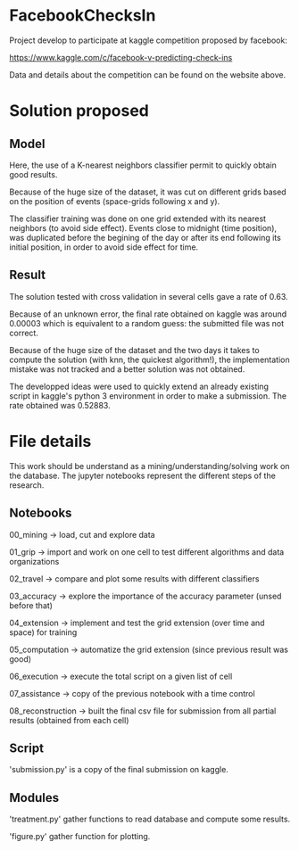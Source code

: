 # FacebookChecksIn

Project develop to participate at kaggle competition proposed by facebook:

https://www.kaggle.com/c/facebook-v-predicting-check-ins


Data and details about the competition can be found on the website above.

# Solution proposed

## Model

Here, the use of a K-nearest neighbors classifier permit to quickly obtain good results. 

Because of the huge size of the dataset, it was cut on different grids based on the position of events (space-grids following x and y).

The classifier training was done on one grid extended with its nearest neighbors (to avoid side effect). Events close to midnight (time position), was duplicated before the begining of the day or after its end following its initial position, in order to avoid side effect for time.

## Result

The solution tested with cross validation in several cells gave a rate of 0.63.

Because of an unknown error, the final rate obtained on kaggle was around 0.00003 which is equivalent to a random guess: the submitted file was not correct.

Because of the huge size of the dataset and the two days it takes to compute the solution (with knn, the quickest algorithm!), the implementation mistake was not tracked and a better solution was not obtained.

The developped ideas were used to quickly extend an already existing script in kaggle's python 3 environment in order to make a submission. The rate obtained was 0.52883.


# File details

This work should be understand as a mining/understanding/solving work on the database. The jupyter notebooks represent the different steps of the research.


## Notebooks

00_mining -> load, cut and explore data

01_grip -> import and work on one cell to test different algorithms and data organizations

02_travel -> compare and plot some results with different classifiers

03_accuracy -> explore the importance of the accuracy parameter (unsed before that)

04_extension -> implement and test the grid extension (over time and space) for training

05_computation -> automatize the grid extension (since previous result was good)

06_execution -> execute the total script on a given list of cell

07_assistance -> copy of the previous notebook with a time control

08_reconstruction -> built the final csv file for submission from all partial results (obtained from each cell)

## Script

'submission.py' is a copy of the final submission on kaggle.



## Modules

'treatment.py' gather functions to read database and compute some results.

'figure.py' gather function for plotting.

